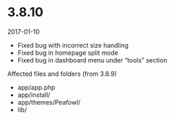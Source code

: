 # 3.8.10

2017-01-10

- Fixed bug with incorrect size handling
- Fixed bug in homepage split mode
- Fixed bug in dashboard menu under “tools” section

Affected files and folders (from 3.8.9)

- app/app.php
- app/install/
- app/themes/Peafowl/
- lib/
